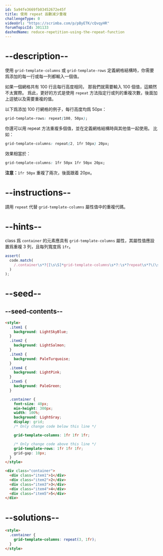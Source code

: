 ```yaml
---
id: 5a94fe3669fb03452672e45f
title: 使用 repeat 函數減少重複
challengeType: 0
videoUrl: "https://scrimba.com/p/pByETK/cQvqyHR"
forumTopicId: 301133
dashedName: reduce-repetition-using-the-repeat-function
---
```


# --description--

使用 `grid-template-columns` 或 `grid-template-rows` 定義網格結構時，你需要爲添加的每一行或每一列都輸入一個值。

如果一個網格共有 100 行且每行高度相同， 那我們就需要輸入 100 個值，這顯然不太實際。 爲此，更好的方式是使用 `repeat` 方法指定行或列的重複次數，後面加上逗號以及需要重複的值。

以下爲添加 100 行網格的例子，每行高度均爲 50px：

```css
grid-template-rows: repeat(100, 50px);
```

你還可以用 repeat 方法重複多個值，並在定義網格結構時與其他值一起使用。 比如：

```css
grid-template-columns: repeat(2, 1fr 50px) 20px;
```

效果相當於：

```css
grid-template-columns: 1fr 50px 1fr 50px 20px;
```

**注意：**`1fr 50px` 重複了兩次，後面跟着 20px。

# --instructions--

請用 `repeat` 代替 `grid-template-columns` 屬性值中的重複代碼。

# --hints--

class 爲 `container` 的元素應具有 `grid-template-columns` 屬性，其屬性值應設置爲重複 3 列，且每列寬度爲 `1fr`。

```js
assert(
  code.match(
    /.container\s*?{[\s\S]*grid-template-columns\s*?:\s*?repeat\s*?\(\s*?3\s*?,\s*?1fr\s*?\)\s*?;[\s\S]*}/gi
  )
);
```

# --seed--

## --seed-contents--

```html
<style>
  .item1 {
    background: LightSkyBlue;
  }
  .item2 {
    background: LightSalmon;
  }
  .item3 {
    background: PaleTurquoise;
  }
  .item4 {
    background: LightPink;
  }
  .item5 {
    background: PaleGreen;
  }

  .container {
    font-size: 40px;
    min-height: 300px;
    width: 100%;
    background: LightGray;
    display: grid;
    /* Only change code below this line */

    grid-template-columns: 1fr 1fr 1fr;

    /* Only change code above this line */
    grid-template-rows: 1fr 1fr 1fr;
    grid-gap: 10px;
  }
</style>

<div class="container">
  <div class="item1">1</div>
  <div class="item2">2</div>
  <div class="item3">3</div>
  <div class="item4">4</div>
  <div class="item5">5</div>
</div>
```

# --solutions--

```html
<style>
  .container {
    grid-template-columns: repeat(3, 1fr);
  }
</style>
```
